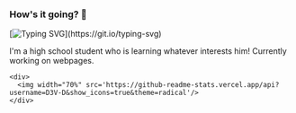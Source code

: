 ### How's it going? 👋
[![Typing SVG](https://readme-typing-svg.herokuapp.com?color=%23F7931D&lines=I+am+a+programmer.;I+am+a+high+school+student.;I+am+learning.)](https://git.io/typing-svg)

<html>
  <head></head>
  <body>
    <span>
    I'm a high school student who is learning whatever interests him! Currently working on webpages.
    </span>

    <div>
      <img width="70%" src='https://github-readme-stats.vercel.app/api?username=D3V-D&show_icons=true&theme=radical'/>
    </div>
    
    
  </body>
</html>

